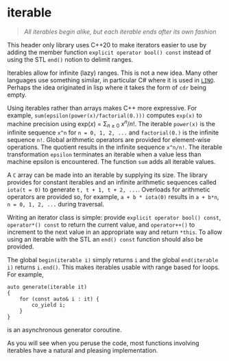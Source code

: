 # iterable

> _All iterables begin alike, but each iterable ends after its own fashion_

This header only library uses C++20 to make iterators easier to use by
adding the member function `explicit operator bool() const` instead of using the STL `end()`
notion to delimit ranges.

Iterables allow for infinite (lazy) ranges. This is not a new idea.
Many other languages use something similar, in particular C# where it is used
in [`LINQ`](https://docs.microsoft.com/en-us/dotnet/csharp/programming-guide/concepts/linq/).
Perhaps the idea originated in lisp where it takes the form of `cdr` being empty.

Using iterables rather than arrays makes C++ more expressive. For example, 
`sum(epsilon(power(x)/factorial(0.)))` computes `exp(x)` to machine precision 
using exp(_x_) = &Sigma;<sub>_n_ ≥ 0</sub> _x_<sup>_n_</sup>/_n_!. The iterable
`power(x)` is the infinite sequence `x^n` for `n = 0, 1, 2, ...` and `factorial(0.)`
is the infinite sequence `n!`. Global arithmetic operators
are provided for element-wise operations. The quotient results in the infinite
sequence `x^n/n!`. The iterable transformation `epsilon` terminates an iterable
when a value less than machine epsilon is encountered. The function `sum` adds
all iterable values.

A `C` array can be made into an iterable by supplying its size. The library provides for constant
iterables and an infinite arithmetic sequences called `iota(t = 0)` to generate 
`t, t + 1, t + 2, ...`.
Overloads for arithmetic operators are provided so, for example, 
`a + b * iota(0)` results in `a + b*n`, `n = 0, 1, 2, ...` during traversal.

Writing an iterator class is simple: provide `explicit operator bool() const`,
`operator*() const` to return the current value, and `operator++()` to
increment to the next value in an appropriate way and return `*this`.
To allow using an iterable with the STL an `end() const` function should
also be provided.

The global `begin(iterable i)` simply returns `i` and the global `end(iterable i)`
returns `i.end()`.
This makes iterables usable with range based for loops. For example,

```
auto generate(iterable it) 
{
	for (const auto& i : it) {
		co_yield i;
	}
}
```
is an asynchronous generator coroutine.

As you will see when you peruse the code, most functions involving iterables have a natural and pleasing implementation.
